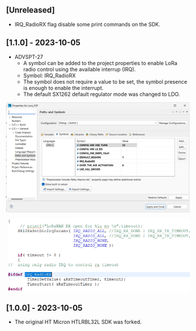 ## [Unreleased]

- IRQ_RadioRX flag disable some print commands on the SDK. 

## [1.1.0] - 2023-10-05

- ADVSPT-27
    - A symbol can be added to the project properties to enable LoRa radio control using the available interrup (IRQ).
    - Symbol: IRQ_RadioRX
    - The symbol does not require a value to be set, the symbol presence is enough to enable the interrupt.
    - The default SX1262 default regulator mode was changed to LDO.

![Alt text](./assets/advspt-27-0.png)

![Alt text](./assets/advspt-27-1.png)

## [1.0.0] - 2023-10-05

- The original HT Micron HTLRBL32L SDK was forked.